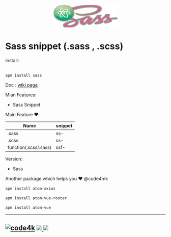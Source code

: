<p align="center" ><img src="images/sass.png"></p>

#  Sass snippet (.sass , .scss)

Install:
```ssh

apm install sass
```

Doc : [wiki page](https://github.com/code4mk/sass/wiki)

Mian Features:

  - Sass Snippet

  Main Feature ❤️


  | Name  |  snippet |
  |---|---|
  |  .sass |  ss- |
  |  .scss |  ss- |
  |  function(.scss/.sass) |  ssf- |

Version:

  - Sass 



  Another package which helps you   ❤️ @code4mk

  ```ssh
  apm install atom-axios
  ```

  ```ssh
  apm install atom-vue-router
  ```

  ```ssh
  apm install atom-vue
  ```

  ---
   [![code4k](https://img.shields.io/badge/Powered-By-blue.svg)]()
   <a href="https://hellolaravel.org" ><img src="https://img.shields.io/badge/Hello-Laravel-red.svg" >
   <a href="https://twitter.com/code4mk" ><img src="https://img.shields.io/badge/%40-code4mk-brightgreen.svg" >
  ---
